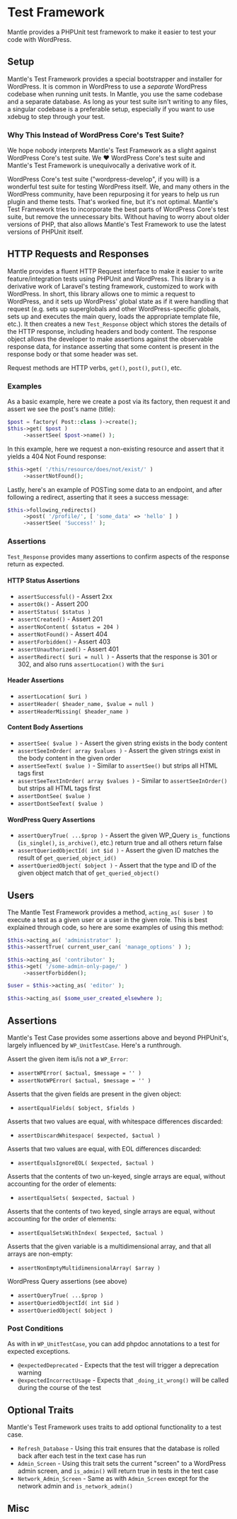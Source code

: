 # Test Framework

Mantle provides a PHPUnit test framework to make it easier to test your code with WordPress.

## Setup

Mantle's Test Framework provides a special bootstrapper and installer for WordPress. It is common in WordPress to use a _separate_ WordPress
codebase when running unit tests. In Mantle, you use the same codebase and a separate database. As long as your test suite isn't writing to any
files, a singular codebase is a preferable setup, especially if you want to use xdebug to step through your test.

### Why This Instead of WordPress Core's Test Suite?

We hope nobody interprets Mantle's Test Framework as a slight against WordPress Core's test suite. We :heart: WordPress Core's test suite and
Mantle's Test Framework is unequivocally a derivative work of it.

WordPress Core's test suite ("wordpress-develop", if you will) is a wonderful test suite for testing WordPress itself. We, and many others in
the WordPress community, have been repurposing it for years to help us run plugin and theme tests. That's worked fine, but it's not optimal.
Mantle's Test Framework tries to incorporate the best parts of WordPress Core's test suite, but remove the unnecessary bits. Without having
to worry about older versions of PHP, that also allows Mantle's Test Framework to use the latest versions of PHPUnit itself.

## HTTP Requests and Responses

Mantle provides a fluent HTTP Request interface to make it easier to write feature/integration tests using PHPUnit and WordPress. This library
is a derivative work of Laravel's testing framework, customized to work with WordPress. In short, this library allows one to mimic a request to
WordPress, and it sets up WordPress' global state as if it were handling that request (e.g. sets up superglobals and other WordPress-specific
globals, sets up and executes the main query, loads the appropriate template file, etc.). It then creates a new `Test_Response` object which
stores the details of the HTTP response, including headers and body content. The response object allows the developer to make assertions
against the observable response data, for instance asserting that some content is present in the response body or that some header was set.

Request methods are HTTP verbs, `get()`, `post()`, `put()`, etc.

### Examples

As a basic example, here we create a post via its factory, then request it and assert we see the post's name (title):

```php
$post = factory( Post::class )->create();
$this->get( $post )
     ->assertSee( $post->name() );
```

In this example, here we request a non-existing resource and assert that it yields a 404 Not Found response:

```php
$this->get( '/this/resource/does/not/exist/' )
     ->assertNotFound();
```

Lastly, here's an example of POSTing some data to an endpoint, and after following a redirect, asserting that it sees a success message:

```php
$this->following_redirects()
     ->post( '/profile/', [ 'some_data' => 'hello' ] )
     ->assertSee( 'Success!' );
```

### Assertions

`Test_Response` provides many assertions to confirm aspects of the response return as expected.

#### HTTP Status Assertions

* `assertSuccessful()` - Assert 2xx
* `assertOk()` - Assert 200
* `assertStatus( $status )`
* `assertCreated()` - Assert 201
* `assertNoContent( $status = 204 )`
* `assertNotFound()` - Assert 404
* `assertForbidden()` - Assert 403
* `assertUnauthorized()` - Assert 401
* `assertRedirect( $uri = null )` - Asserts that the response is 301 or 302, and also runs `assertLocation()` with the `$uri`

#### Header Assertions

* `assertLocation( $uri )`
* `assertHeader( $header_name, $value = null )`
* `assertHeaderMissing( $header_name )`

#### Content Body Assertions

* `assertSee( $value )` - Assert the given string exists in the body content
* `assertSeeInOrder( array $values )` - Assert the given strings exist in the body content in the given order
* `assertSeeText( $value )` - Similar to `assertSee()` but strips all HTML tags first
* `assertSeeTextInOrder( array $values )` - Similar to `assertSeeInOrder()` but strips all HTML tags first
* `assertDontSee( $value )`
* `assertDontSeeText( $value )`

#### WordPress Query Assertions

* `assertQueryTrue( ...$prop )` - Assert the given WP_Query `is_` functions (`is_single()`, `is_archive()`, etc.) return true and all others return false
* `assertQueriedObjectId( int $id )` - Assert the given ID matches the result of `get_queried_object_id()`
* `assertQueriedObject( $object )` - Assert that the type and ID of the given object match that of `get_queried_object()`

## Users

The Mantle Test Framework provides a method, `acting_as( $user )` to execute a test as a given user or a user in the given role. This is best
explained through code, so here are some examples of using this method:

```php
$this->acting_as( 'administrator' );
$this->assertTrue( current_user_can( 'manage_options' ) );
```

```php
$this->acting_as( 'contributor' );
$this->get( '/some-admin-only-page/' )
     ->assertForbidden();
```

```php
$user = $this->acting_as( 'editor' );
```

```php
$this->acting_as( $some_user_created_elsewhere );
```

## Assertions

Mantle's Test Case provides some assertions above and beyond PHPUnit's, largely influenced by `WP_UnitTestCase`. Here's a runthrough.

Assert the given item is/is not a `WP_Error`:
* `assertWPError( $actual, $message = '' )`
* `assertNotWPError( $actual, $message = '' )`

Asserts that the given fields are present in the given object:
* `assertEqualFields( $object, $fields )`

Asserts that two values are equal, with whitespace differences discarded:
* `assertDiscardWhitespace( $expected, $actual )`

Asserts that two values are equal, with EOL differences discarded:
* `assertEqualsIgnoreEOL( $expected, $actual )`

Asserts that the contents of two un-keyed, single arrays are equal, without accounting for the order of elements:
* `assertEqualSets( $expected, $actual )`

Asserts that the contents of two keyed, single arrays are equal, without accounting for the order of elements:
* `assertEqualSetsWithIndex( $expected, $actual )`

Asserts that the given variable is a multidimensional array, and that all arrays are non-empty:
* `assertNonEmptyMultidimensionalArray( $array )`

WordPress Query assertions (see above)
* `assertQueryTrue( ...$prop )`
* `assertQueriedObjectId( int $id )`
* `assertQueriedObject( $object )`

### Post Conditions

As with in `WP_UnitTestCase`, you can add phpdoc annotations to a test for expected exceptions.

* `@expectedDeprecated` - Expects that the test will trigger a deprecation warning
* `@expectedIncorrectUsage` - Expects that `_doing_it_wrong()` will be called during the course of the test

## Optional Traits

Mantle's Test Framework uses traits to add optional functionality to a test case.

* `Refresh_Database` - Using this trait ensures that the database is rolled back after each test in the text case has run
* `Admin_Screen` - Using this trait sets the current "screen" to a WordPress admin screen, and `is_admin()` will return true in tests in the test case
* `Network_Admin_Screen` - Same as with `Admin_Screen` except for the network admin and `is_network_admin()`

## Misc
